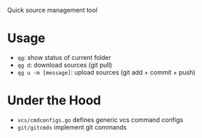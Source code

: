 Quick source management tool

# Usage

- `qg`: show status of current folder
- `qg d`: download sources (git pull)
- `qg u -m [message]`: upload sources (git add + commit + push)

# Under the Hood

- `vcs/cmdconfigs.go` defines generic vcs command configs
- `git/gitcmds` implement git commands 
